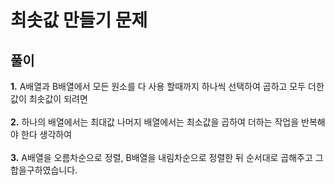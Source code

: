 <H1>최솟값 만들기 문제</H1>
<H2>풀이</H2>
<B>1.</B> A배열과 B배열에서 모든 원소를 다 사용 할때까지 하나씩 선택하여 곱하고 모두 더한 값이 최솟값이 되려면<br><br>
<B>2.</B> 하나의 배열에서는 최대값 나머지 배열에서는 최소값을 곱하여 더하는 작업을 반복해야 한다 생각하여 <br><br>
<B>3.</B> A배열을 오름차순으로 정렬, B배열을 내림차순으로 정렬한 뒤 순서대로 곱해주고 그 합을구하였습니다.